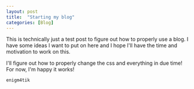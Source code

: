 ```yaml
---
layout: post
title:  "Starting my blog"
categories: [Blog]
---
```


This is technically just a test post to figure out how to properly use a blog.
I have some ideas I want to put on here and I hope I'll have the time and motivation to work on this. 

I'll figure out how to properly change the css and everything in due time!
For now, I'm happy it works!

``` py
enigm4tik
``` 